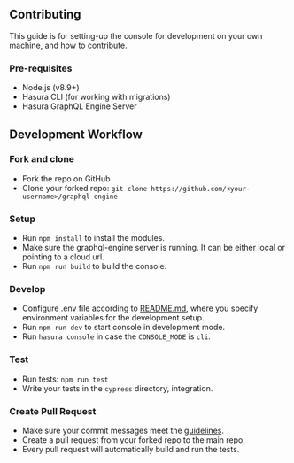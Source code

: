 ## Contributing

This guide is for setting-up the console for development on your own machine, and how to contribute.

### Pre-requisites

- Node.js (v8.9+)
- Hasura CLI (for working with migrations)
- Hasura GraphQL Engine Server

## Development Workflow

### Fork and clone

- Fork the repo on GitHub
- Clone your forked repo: `git clone https://github.com/<your-username>/graphql-engine`

### Setup

- Run `npm install` to install the modules.
- Make sure the graphql-engine server is running. It can be either local or pointing to a cloud url.
- Run `npm run build` to build the console.

### Develop

- Configure .env file according to [README.md](./README.md), where you specify environment variables for the development setup.
- Run `npm run dev` to start console in development mode.
- Run `hasura console` in case the `CONSOLE_MODE` is `cli`.

### Test

- Run tests: `npm run test`
- Write your tests in the `cypress` directory, integration.

### Create Pull Request

- Make sure your commit messages meet the [guidelines](../CONTRIBUTING.md).
- Create a pull request from your forked repo to the main repo.
- Every pull request will automatically build and run the tests.
